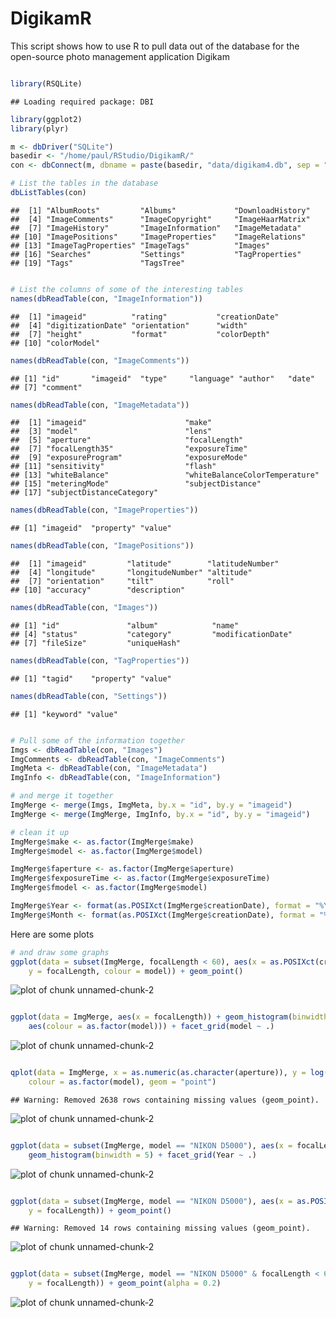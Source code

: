 DigikamR
========================================================

This script shows how to use R to pull data out of the database for the open-source photo management application Digikam


```r

library(RSQLite)
```

```
## Loading required package: DBI
```

```r
library(ggplot2)
library(plyr)

m <- dbDriver("SQLite")
basedir <- "/home/paul/RStudio/DigikamR/"
con <- dbConnect(m, dbname = paste(basedir, "data/digikam4.db", sep = ""))

# List the tables in the database
dbListTables(con)
```

```
##  [1] "AlbumRoots"         "Albums"             "DownloadHistory"   
##  [4] "ImageComments"      "ImageCopyright"     "ImageHaarMatrix"   
##  [7] "ImageHistory"       "ImageInformation"   "ImageMetadata"     
## [10] "ImagePositions"     "ImageProperties"    "ImageRelations"    
## [13] "ImageTagProperties" "ImageTags"          "Images"            
## [16] "Searches"           "Settings"           "TagProperties"     
## [19] "Tags"               "TagsTree"
```

```r

# List the columns of some of the interesting tables
names(dbReadTable(con, "ImageInformation"))
```

```
##  [1] "imageid"          "rating"           "creationDate"    
##  [4] "digitizationDate" "orientation"      "width"           
##  [7] "height"           "format"           "colorDepth"      
## [10] "colorModel"
```

```r
names(dbReadTable(con, "ImageComments"))
```

```
## [1] "id"       "imageid"  "type"     "language" "author"   "date"    
## [7] "comment"
```

```r
names(dbReadTable(con, "ImageMetadata"))
```

```
##  [1] "imageid"                      "make"                        
##  [3] "model"                        "lens"                        
##  [5] "aperture"                     "focalLength"                 
##  [7] "focalLength35"                "exposureTime"                
##  [9] "exposureProgram"              "exposureMode"                
## [11] "sensitivity"                  "flash"                       
## [13] "whiteBalance"                 "whiteBalanceColorTemperature"
## [15] "meteringMode"                 "subjectDistance"             
## [17] "subjectDistanceCategory"
```

```r
names(dbReadTable(con, "ImageProperties"))
```

```
## [1] "imageid"  "property" "value"
```

```r
names(dbReadTable(con, "ImagePositions"))
```

```
##  [1] "imageid"         "latitude"        "latitudeNumber" 
##  [4] "longitude"       "longitudeNumber" "altitude"       
##  [7] "orientation"     "tilt"            "roll"           
## [10] "accuracy"        "description"
```

```r
names(dbReadTable(con, "Images"))
```

```
## [1] "id"               "album"            "name"            
## [4] "status"           "category"         "modificationDate"
## [7] "fileSize"         "uniqueHash"
```

```r
names(dbReadTable(con, "TagProperties"))
```

```
## [1] "tagid"    "property" "value"
```

```r
names(dbReadTable(con, "Settings"))
```

```
## [1] "keyword" "value"
```

```r

# Pull some of the information together
Imgs <- dbReadTable(con, "Images")
ImgComments <- dbReadTable(con, "ImageComments")
ImgMeta <- dbReadTable(con, "ImageMetadata")
ImgInfo <- dbReadTable(con, "ImageInformation")

# and merge it together
ImgMerge <- merge(Imgs, ImgMeta, by.x = "id", by.y = "imageid")
ImgMerge <- merge(ImgMerge, ImgInfo, by.x = "id", by.y = "imageid")

# clean it up
ImgMerge$make <- as.factor(ImgMerge$make)
ImgMerge$model <- as.factor(ImgMerge$model)

ImgMerge$faperture <- as.factor(ImgMerge$aperture)
ImgMerge$fexposureTime <- as.factor(ImgMerge$exposureTime)
ImgMerge$fmodel <- as.factor(ImgMerge$model)

ImgMerge$Year <- format(as.POSIXct(ImgMerge$creationDate), format = "%Y")
ImgMerge$Month <- format(as.POSIXct(ImgMerge$creationDate), format = "%b")
```


Here are some plots


```r
# and draw some graphs
ggplot(data = subset(ImgMerge, focalLength < 60), aes(x = as.POSIXct(creationDate), 
    y = focalLength, colour = model)) + geom_point()
```

![plot of chunk unnamed-chunk-2](figure/unnamed-chunk-21.png) 

```r

ggplot(data = ImgMerge, aes(x = focalLength)) + geom_histogram(binwidth = 5, 
    aes(colour = as.factor(model))) + facet_grid(model ~ .)
```

![plot of chunk unnamed-chunk-2](figure/unnamed-chunk-22.png) 

```r

qplot(data = ImgMerge, x = as.numeric(as.character(aperture)), y = log(as.numeric(as.character(exposureTime))), 
    colour = as.factor(model), geom = "point")
```

```
## Warning: Removed 2638 rows containing missing values (geom_point).
```

![plot of chunk unnamed-chunk-2](figure/unnamed-chunk-23.png) 

```r

ggplot(data = subset(ImgMerge, model == "NIKON D5000"), aes(x = focalLength)) + 
    geom_histogram(binwidth = 5) + facet_grid(Year ~ .)
```

![plot of chunk unnamed-chunk-2](figure/unnamed-chunk-24.png) 

```r

ggplot(data = subset(ImgMerge, model == "NIKON D5000"), aes(x = as.POSIXct(creationDate), 
    y = focalLength)) + geom_point()
```

```
## Warning: Removed 14 rows containing missing values (geom_point).
```

![plot of chunk unnamed-chunk-2](figure/unnamed-chunk-25.png) 

```r

ggplot(data = subset(ImgMerge, model == "NIKON D5000" & focalLength < 60), aes(x = as.POSIXct(creationDate), 
    y = focalLength)) + geom_point(alpha = 0.2)
```

![plot of chunk unnamed-chunk-2](figure/unnamed-chunk-26.png) 


